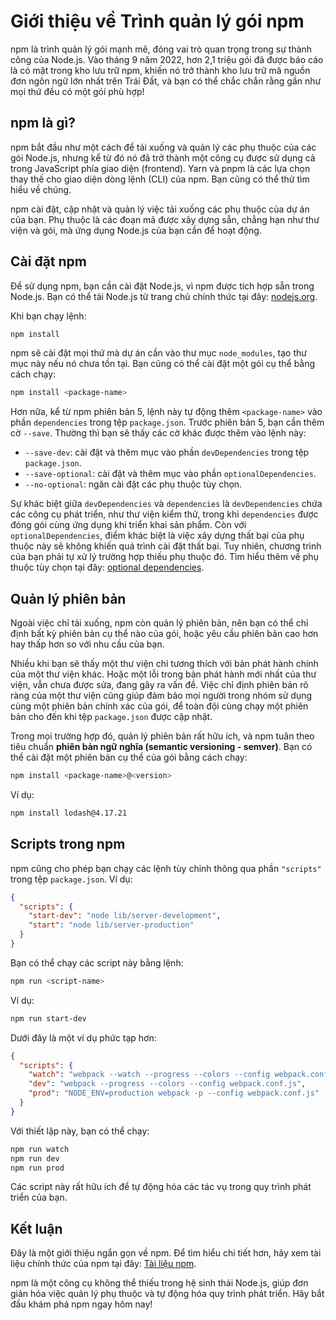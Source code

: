 # Giới thiệu về Trình quản lý gói npm

npm là trình quản lý gói mạnh mẽ, đóng vai trò quan trọng trong sự thành công của Node.js. Vào tháng 9 năm 2022, hơn 2,1 triệu gói đã được báo cáo là có mặt trong kho lưu trữ npm, khiến nó trở thành kho lưu trữ mã nguồn đơn ngôn ngữ lớn nhất trên Trái Đất, và bạn có thể chắc chắn rằng gần như mọi thứ đều có một gói phù hợp!

## npm là gì?

npm bắt đầu như một cách để tải xuống và quản lý các phụ thuộc của các gói Node.js, nhưng kể từ đó nó đã trở thành một công cụ được sử dụng cả trong JavaScript phía giao diện (frontend). Yarn và pnpm là các lựa chọn thay thế cho giao diện dòng lệnh (CLI) của npm. Bạn cũng có thể thử tìm hiểu về chúng.

npm cài đặt, cập nhật và quản lý việc tải xuống các phụ thuộc của dự án của bạn. Phụ thuộc là các đoạn mã được xây dựng sẵn, chẳng hạn như thư viện và gói, mà ứng dụng Node.js của bạn cần để hoạt động.

## Cài đặt npm

Để sử dụng npm, bạn cần cài đặt Node.js, vì npm được tích hợp sẵn trong Node.js. Bạn có thể tải Node.js từ trang chủ chính thức tại đây: [nodejs.org](https://nodejs.org).

Khi bạn chạy lệnh:

```bash
npm install
```

npm sẽ cài đặt mọi thứ mà dự án cần vào thư mục `node_modules`, tạo thư mục này nếu nó chưa tồn tại. Bạn cũng có thể cài đặt một gói cụ thể bằng cách chạy:

```bash
npm install <package-name>
```

Hơn nữa, kể từ npm phiên bản 5, lệnh này tự động thêm `<package-name>` vào phần `dependencies` trong tệp `package.json`. Trước phiên bản 5, bạn cần thêm cờ `--save`. Thường thì bạn sẽ thấy các cờ khác được thêm vào lệnh này:

- `--save-dev`: cài đặt và thêm mục vào phần `devDependencies` trong tệp `package.json`.
- `--save-optional`: cài đặt và thêm mục vào phần `optionalDependencies`.
- `--no-optional`: ngăn cài đặt các phụ thuộc tùy chọn.

Sự khác biệt giữa `devDependencies` và `dependencies` là `devDependencies` chứa các công cụ phát triển, như thư viện kiểm thử, trong khi `dependencies` được đóng gói cùng ứng dụng khi triển khai sản phẩm. Còn với `optionalDependencies`, điểm khác biệt là việc xây dựng thất bại của phụ thuộc này sẽ không khiến quá trình cài đặt thất bại. Tuy nhiên, chương trình của bạn phải tự xử lý trường hợp thiếu phụ thuộc đó. Tìm hiểu thêm về phụ thuộc tùy chọn tại đây: [optional dependencies](#).

## Quản lý phiên bản

Ngoài việc chỉ tải xuống, npm còn quản lý phiên bản, nên bạn có thể chỉ định bất kỳ phiên bản cụ thể nào của gói, hoặc yêu cầu phiên bản cao hơn hay thấp hơn so với nhu cầu của bạn.

Nhiều khi bạn sẽ thấy một thư viện chỉ tương thích với bản phát hành chính của một thư viện khác. Hoặc một lỗi trong bản phát hành mới nhất của thư viện, vẫn chưa được sửa, đang gây ra vấn đề. Việc chỉ định phiên bản rõ ràng của một thư viện cũng giúp đảm bảo mọi người trong nhóm sử dụng cùng một phiên bản chính xác của gói, để toàn đội cùng chạy một phiên bản cho đến khi tệp `package.json` được cập nhật.

Trong mọi trường hợp đó, quản lý phiên bản rất hữu ích, và npm tuân theo tiêu chuẩn **phiên bản ngữ nghĩa (semantic versioning - semver)**. Bạn có thể cài đặt một phiên bản cụ thể của gói bằng cách chạy:

```bash
npm install <package-name>@<version>
```

Ví dụ:

```bash
npm install lodash@4.17.21
```

## Scripts trong npm

npm cũng cho phép bạn chạy các lệnh tùy chỉnh thông qua phần `"scripts"` trong tệp `package.json`. Ví dụ:

```json
{
  "scripts": {
    "start-dev": "node lib/server-development",
    "start": "node lib/server-production"
  }
}
```

Bạn có thể chạy các script này bằng lệnh:

```bash
npm run <script-name>
```

Ví dụ:

```bash
npm run start-dev
```

Dưới đây là một ví dụ phức tạp hơn:

```json
{
  "scripts": {
    "watch": "webpack --watch --progress --colors --config webpack.conf.js",
    "dev": "webpack --progress --colors --config webpack.conf.js",
    "prod": "NODE_ENV=production webpack -p --config webpack.conf.js"
  }
}
```

Với thiết lập này, bạn có thể chạy:

```bash
npm run watch
npm run dev
npm run prod
```

Các script này rất hữu ích để tự động hóa các tác vụ trong quy trình phát triển của bạn.

## Kết luận

Đây là một giới thiệu ngắn gọn về npm. Để tìm hiểu chi tiết hơn, hãy xem tài liệu chính thức của npm tại đây: [Tài liệu npm](https://docs.npmjs.com/).

npm là một công cụ không thể thiếu trong hệ sinh thái Node.js, giúp đơn giản hóa việc quản lý phụ thuộc và tự động hóa quy trình phát triển. Hãy bắt đầu khám phá npm ngay hôm nay!

